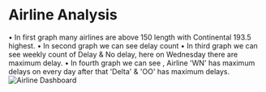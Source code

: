 # Airline Analysis
• In first graph many airlines are above 150
   length with Continental 193.5 highest.
• In second graph we can see delay count
• In third graph we can see weekly count of Delay 
   & No delay, here on Wednesday  there are 
   maximum delay.
• In fourth graph we can see , Airline 'WN' has 
   maximum delays on every day after that 'Delta' 
   & 'OO'  has maximum delays.
![Airline Dashboard](https://user-images.githubusercontent.com/104886543/204987708-1fd2ce92-9dd9-48fa-8d8d-49577b2f6760.png)
